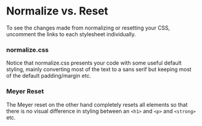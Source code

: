 # Normalize vs. Reset

To see the changes made from normalizing or resetting your CSS, uncomment the links to each stylesheet individually.

### normalize.css
Notice that normalize.css presents your code with some useful default styling, mainly converting most of the text to a sans serif but keeping most of the default padding/margin etc.

### Meyer Reset
The Meyer reset on the other hand completely resets all elements so that there is no visual difference in styling between an `<h1>` and `<p>` and `<strong>` etc.
